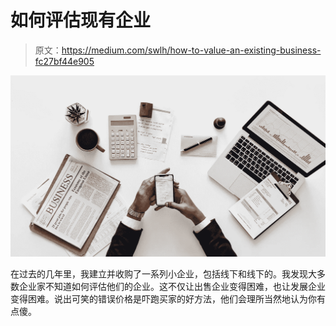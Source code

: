 # 如何评估现有企业

> 原文：<https://medium.com/swlh/how-to-value-an-existing-business-fc27bf44e905>

![](img/23c3f7c0122987bbf8b7086fc641050a.png)

在过去的几年里，我建立并收购了一系列小企业，包括线下和线下的。我发现大多数企业家不知道如何评估他们的企业。这不仅让出售企业变得困难，也让发展企业变得困难。说出可笑的错误价格是吓跑买家的好方法，他们会理所当然地认为你有点傻。